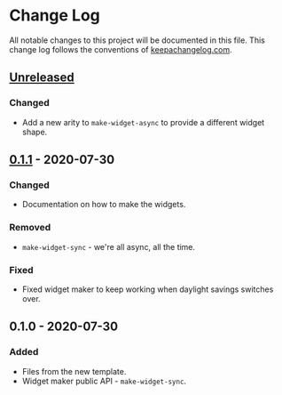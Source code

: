 # Change Log
All notable changes to this project will be documented in this file. This change log follows the conventions of [keepachangelog.com](http://keepachangelog.com/).

## [Unreleased]
### Changed
- Add a new arity to `make-widget-async` to provide a different widget shape.

## [0.1.1] - 2020-07-30
### Changed
- Documentation on how to make the widgets.

### Removed
- `make-widget-sync` - we're all async, all the time.

### Fixed
- Fixed widget maker to keep working when daylight savings switches over.

## 0.1.0 - 2020-07-30
### Added
- Files from the new template.
- Widget maker public API - `make-widget-sync`.

[Unreleased]: https://github.com/your-name/clojure-bits-polymorphism/compare/0.1.1...HEAD
[0.1.1]: https://github.com/your-name/clojure-bits-polymorphism/compare/0.1.0...0.1.1
